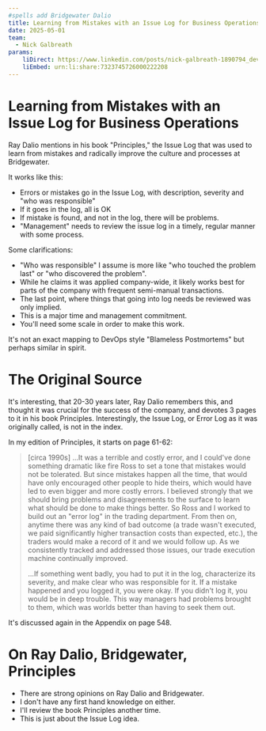 ```yaml
---
#spells add Bridgewater Dalio
title: Learning from Mistakes with an Issue Log for Business Operations
date: 2025-05-01
team:
  - Nick Galbreath
params:
    liDirect: https://www.linkedin.com/posts/nick-galbreath-1890794_devops-devops-activity-7323745729179504641-dASO?utm_source=share&utm_medium=member_desktop&rcm=ACoAAAC4tLkBr8UpZeP72v80UbYcwSC9_nF8d04
    liEmbed: urn:li:share:7323745726000222208
---
```

# Learning from Mistakes with an Issue Log for Business Operations

Ray Dalio mentions in his book "Principles," the Issue Log that was used to learn from mistakes and radically improve the culture and processes at Bridgewater. 

It works like this:

* Errors or mistakes go in the Issue Log, with description, severity and "who was responsible"
* If it goes in the log, all is OK
* If mistake is found, and not in the log, there will be problems.
* "Management" needs to review the issue log in a timely, regular manner with some process.

Some clarifications:

* "Who was responsible" I assume is more like "who touched the problem last" or "who discovered the problem".
* While he claims it was applied company-wide, it likely works best for parts of the company with frequent semi-manual transactions.
* The last point, where things that going into log needs be reviewed was only implied.
* This is a major time and management commitment.
* You'll need some scale in order to make this work.

It's not an exact mapping to DevOps style "Blameless Postmortems" but perhaps similar in spirit.

The Original Source
===================

It's interesting, that 20-30 years later, Ray Dalio remembers this, and thought it was crucial for the success of the company, and devotes 3 pages to it in his book Principles. Interestingly, the Issue Log, or Error Log as it was originally called, is not in the index.

In my edition of Principles, it starts on page 61-62:

> [circa 1990s] ...It was a terrible and costly error, and I could've done something dramatic like fire Ross to set a tone that mistakes would not be tolerated. But since mistakes happen all the time, that would have only encouraged other people to hide theirs, which would have led to even bigger and more costly errors. I believed strongly that we should bring problems and disagreements to the surface to learn what should be done to make things better. So Ross and I worked to build out an "error log" in the trading department. From then on, anytime there was any kind of bad outcome (a trade wasn't executed, we paid significantly higher transaction costs than expected, etc.), the traders would make a record of it and we would follow up. As we consistently tracked and addressed those issues, our trade execution machine continually improved.
>
> ...If something went badly, you had to put it in the log, characterize its severity, and make clear who was responsible for it. If a mistake happened and you logged it, you were okay. If you didn't log it, you would be in deep trouble. This way managers had problems brought to them, which was worlds better than having to seek them out. 

It's discussed again in the Appendix on page 548.

On Ray Dalio, Bridgewater, Principles
===========================

* There are strong opinions on Ray Dalio and Bridgewater. 
* I don't have any first hand knowledge on either.
* I'll review the book Principles another time.
* This is just about the Issue Log idea.

